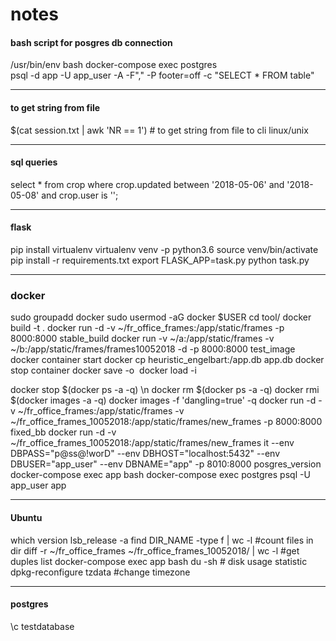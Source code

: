 # notes

#### bash script for posgres db connection
/usr/bin/env bash
docker-compose exec postgres  \
psql -d app -U app_user -A -F"," -P footer=off -c "SELECT * FROM table"
________________________________________
#### to get string from file
$(cat session.txt | awk 'NR == 1') # to get string from file to cli linux/unix

_________
#### sql queries
select * from crop where crop.updated between '2018-05-06' and '2018-05-08' and crop.user is '';
_____
#### flask
pip install virtualenv
virtualenv venv -p python3.6
source venv/bin/activate 
pip install -r requirements.txt
export FLASK_APP=task.py
python task.py
________
### docker
sudo groupadd docker 
sudo usermod -aG docker $USER
cd tool/ docker build -t <short docker image name> .
docker run -d -v ~/fr_office_frames:/app/static/frames -p 8000:8000 stable_build 
docker run -v ~/a:/app/static/frames -v ~/b:/app/static/frames/frames10052018 -d -p 8000:8000  test_image
docker container start <existing container name>
docker cp heuristic_engelbart:/app.db app.db
docker stop container
docker save -o <path for generated tar file> <image name>
docker load -i <path to image tar file>

docker stop $(docker ps -a -q) \n
docker rm $(docker ps -a -q)
docker rmi $(docker images -a -q)
docker images -f 'dangling=true' -q
docker run -d -v ~/fr_office_frames:/app/static/frames -v ~/fr_office_frames_10052018:/app/static/frames/new_frames -p 8000:8000 fixed_bb
docker run -d -v ~/fr_office_frames_10052018:/app/static/frames/new_frames it --env DBPASS="p@ss@!worD" --env DBHOST="localhost:5432" --env DBUSER="app_user" --env DBNAME="app" -p 8010:8000 posgres_version
docker-compose  exec app bash 
docker-compose exec postgres  psql -U app_user app 
___
#### Ubuntu
which version
lsb_release -a
find DIR_NAME -type f | wc -l #count files in dir
diff -r ~/fr_office_frames ~/fr_office_frames_10052018/ | wc -l #get duples list
docker-compose  exec app bash 
du -sh # disk usage statistic
dpkg-reconfigure tzdata  #change timezone
___
#### postgres
 \c testdatabase
